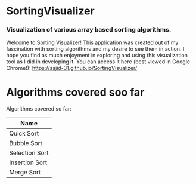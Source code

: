 # SortingVisualizer
### Visualization of various array based sorting algorithms.
Welcome to Sorting Visualizer! This application was created out of my fascination with sorting algorithms and my desire to see them in action. I hope you find as much enjoyment in exploring and using this visualization tool as I did in developing it. You can access it here (best viewed in Google Chrome!): https://sajid-31.github.io/SortingVisualizer/

# Algorithms covered soo far

Algorithms covered so far: 

|     Name           | 
|--------------  | 
| Quick Sort     | 
| Bubble Sort    | 
| Selection Sort | 
| Insertion Sort | 
| Merge Sort     | 
